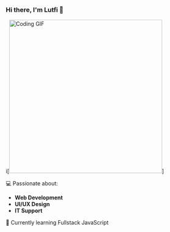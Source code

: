 ### Hi there, I'm Lutfi 👋


i[<img src="https://media0.giphy.com/media/v1.Y2lkPTc5MGI3NjExa3diOWNtNjFwbW1zYXRqcG40ZXkzNXdlZnJ6emF6NGhwNm9ua2dpMCZlcD12MV9pbnRlcm5hbF9naWZfYnlfaWQmY3Q9Zw/ZVik7pBtu9dNS/giphy.gif" alt="Coding GIF" width="400" />]
<!--
**iLutfiminati/iLutfiminati** is a ✨ _special_ ✨ repository because its `README.md` (this file) appears on your GitHub profile.

Here are some ideas to get you started:

- 🔭 I’m currently working on ...
- 🌱 I’m currently learning ...
- 👯 I’m looking to collaborate on ...
- 🤔 I’m looking for help with ...
- 💬 Ask me about ...
- 📫 How to reach me: ...
- 😄 Pronouns: ...
- ⚡ Fun fact: ...
-->

💻 Passionate about:
- **Web Development**
- **UI/UX Design**
- **IT Support**

🌱 Currently learning Fullstack JavaScript
